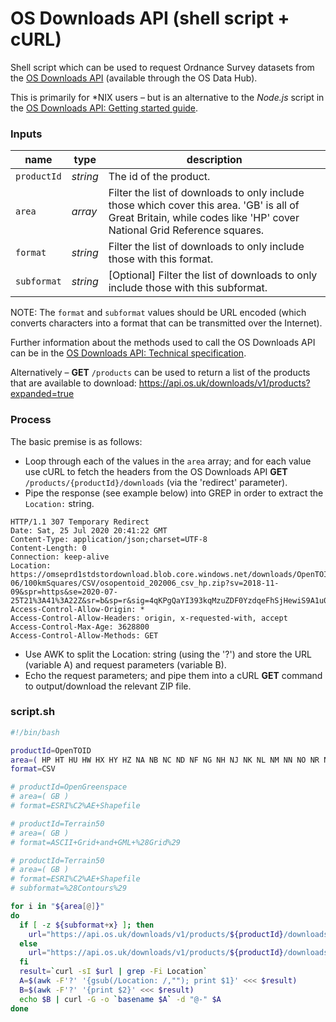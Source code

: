 # OS Downloads API (shell script + cURL)

Shell script which can be used to request Ordnance Survey datasets from the [OS Downloads API](https://osdatahub.os.uk/docs/downloads/overview) (available through the OS Data Hub).

This is primarily for \*NIX users – but is an alternative to the *Node.js* script in the [OS Downloads API: Getting started guide](https://osdatahub.os.uk/docs/downloads/gettingStarted).

### Inputs

name | type | description
--- | --- | ---
`productId` | *string* | The id of the product.
`area` | *array* | Filter the list of downloads to only include those which cover this area. 'GB' is all of Great Britain, while codes like 'HP' cover National Grid Reference squares.
`format` | *string* | Filter the list of downloads to only include those with this format.
`subformat` | *string* | [Optional] Filter the list of downloads to only include those with this subformat.

NOTE: The `format` and `subformat` values should be URL encoded (which converts characters into a format that can be transmitted over the Internet).

Further information about the methods used to call the OS Downloads API can be in the [OS Downloads API: Technical specification](https://osdatahub.os.uk/docs/downloads/technicalSpecification).

Alternatively – **GET** `/products` can be used to return a list of the products that are available to download:
https://api.os.uk/downloads/v1/products?expanded=true
 
### Process

The basic premise is as follows:
- Loop through each of the values in the `area` array; and for each value use cURL to fetch the headers from the OS Downloads API **GET** `/products/{productId}/downloads` (via the 'redirect' parameter).
- Pipe the response (see example below) into GREP in order to extract the `Location:` string.
```
HTTP/1.1 307 Temporary Redirect
Date: Sat, 25 Jul 2020 20:41:22 GMT
Content-Type: application/json;charset=UTF-8
Content-Length: 0
Connection: keep-alive
Location: https://omseprd1stdstordownload.blob.core.windows.net/downloads/OpenTOID/2020-06/100kmSquares/CSV/osopentoid_202006_csv_hp.zip?sv=2018-11-09&spr=https&se=2020-07-25T21%3A41%3A22Z&sr=b&sp=r&sig=4qKPgQaYI393kqMzuZDF0YzdqeFhSjHewiS9A1u0EH0%3D
Access-Control-Allow-Origin: *
Access-Control-Allow-Headers: origin, x-requested-with, accept
Access-Control-Max-Age: 3628800
Access-Control-Allow-Methods: GET
```
- Use AWK to split the Location: string (using the '?') and store the URL (variable A) and request parameters (variable B).
- Echo the request parameters; and pipe them into a cURL **GET** command to output/download the relevant ZIP file.

### script.sh

```sh
#!/bin/bash

productId=OpenTOID
area=( HP HT HU HW HX HY HZ NA NB NC ND NF NG NH NJ NK NL NM NN NO NR NS NT NU NW NX NY NZ OV SD SE SH SJ SK SM SN SO SP SR SS ST SU SV SW SX SY SZ TA TF TG TL TM TQ TR TV )
format=CSV

# productId=OpenGreenspace
# area=( GB )
# format=ESRI%C2%AE+Shapefile

# productId=Terrain50
# area=( GB )
# format=ASCII+Grid+and+GML+%28Grid%29

# productId=Terrain50
# area=( GB )
# format=ESRI%C2%AE+Shapefile
# subformat=%28Contours%29

for i in "${area[@]}"
do
  if [ -z ${subformat+x} ]; then
    url="https://api.os.uk/downloads/v1/products/${productId}/downloads?area=${i}&format=${format}&redirect"
  else
    url="https://api.os.uk/downloads/v1/products/${productId}/downloads?area=${i}&format=${format}&subformat=${subformat}&redirect"
  fi
  result=`curl -sI $url | grep -Fi Location`
  A=$(awk -F'?' '{gsub(/Location: /,""); print $1}' <<< $result)
  B=$(awk -F'?' '{print $2}' <<< $result)
  echo $B | curl -G -o `basename $A` -d "@-" $A
done
```
